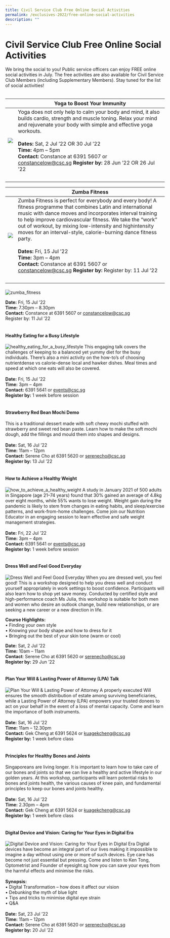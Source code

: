 ```yaml
---
title: Civil Service Club Free Online Social Activities
permalink: /exclusives-2022/free-online-social-activities
description: ""
---
```

# Civil Service Club Free Online Social Activities

We bring the social to you! Public service officers can enjoy FREE online social activities in July. The free activities are also available for Civil Service Club Members (including Supplementary Members). Stay tuned for the list of social activities!
<br>
<br>


|  | Yoga to Boost Your Immunity|
| -------- | -------- |
|![](/images/Yoga.png)| Yoga does not only help to calm your body and mind, it also builds cardio, strength and muscle toning. Relax your mind and rejuvenate your body with simple and effective yoga workouts. <br><br> **Dates:** Sat, 2 Jul ’22 OR 30 Jul ’22<br>**Time:** 4pm – 5pm<br>**Contact:** Constance at 6391 5607 or <a href="mailto:constancelow@csc.sg">constancelow@csc.sg</a> **Register by:** 28 Jun ’22 OR 26 Jul ’22
<br>|

|  | Zumba Fitness|
| -------- | -------- |
| ![](/images/CSC_Social_Zumba.png)| Zumba Fitness is perfect for everybody and every body! A fitness programme that combines Latin and international music with dance moves and incorporates interval training to help improve cardiovascular fitness. We take the “work” out of workout, by mixing low-intensity and highintensity moves for an interval-style, calorie-burning dance fitness party. <br><br> **Dates:** Fri, 15 Jul ’22<br>**Time:** 3pm – 4pm<br>**Contact:** Constance at 6391 5607 or <a href="mailto:constancelow@csc.sg">constancelow@csc.sg</a> **Register by:** Register by: 11 Jul ’22
<br>|


#### 
![zumba_fitness](/images/Zumba.jpg)



**Date:** Fri, 15 Jul ’22
<br>**Time:** 7.30pm – 8.30pm
<br>**Contact:** Constance at 6391 5607 or <a href="mailto:constancelow@csc.sg">constancelow@csc.sg</a>
<br>Register by: 11 Jul ’22
<br>
<br>
#### Healthy Eating for a Busy Lifestyle
![healthy_eating_for_a_busy_lifestyle](/images/Meal%20wLaptop.jpg)
This engaging talk covers the
challenges of keeping to a
balanced yet yummy diet for
the busy individuals. There’s
also a mini activity on the
how-to’s of choosing nutrientdense vs calorie-dense local and hawker dishes.
Meal times and speed at which one eats will also
be covered.
<br>
<br>
**Date:** Fri, 15 Jul ’22
<br>**Time:** 3pm – 4pm
<br>**Contact:** 6391 5641 or <a href="mailto:events@csc.sg">events@csc.sg</a>
<br>**Register by:** 1 week before session
<br>
<br>
#### Strawberry Red Bean Mochi Demo

This  is  a  traditional  dessert  made 
with soft chewy mochi stuffed with 
strawberry and sweet red bean paste. 
Learn  how  to  make  the  soft  mochi 
dough, add the fillings and mould them 
into shapes and designs. 
<br>
<br>**Date:** Sat, 16 Jul ’22<br>
**Time:** 11am – 12pm<br>
**Contact:** Serene Cho at 6391 5620 or <a href="serenecho@csc.sg">serenecho@csc.sg</a> <br>
**Register by:** 13 Jul ’22
<br>
<br>
#### How to Achieve a Healthy Weight
![how_to_achieve_a_healthy_weight](/images/Weights.jpg)
A study in January 2021 of 500 adults in Singapore (age 21–74 years) found 
that 30% gained an average of 4.8kg over eight months, while 55% wants 
to  lose  weight.  Weight  gain  during  the  pandemic  is  likely  to  stem  from 
changes in eating habits, and sleep/exercise patterns, and work-from-home 
challenges.  Come  join  our  Nutrition  Educator  in  an  engaging  session  to 
learn effective and safe weight management strategies.<br><br>
**Date:** Fri, 22 Jul ’22<br>
**Time:** 3pm – 4pm<br>
**Contact:**  6391 5641 or <a href="mailto:events@csc.sg">events@csc.sg</a><br>
**Register by:** 1 week before session
<br><br>
#### Dress Well and Feel Good Everyday
![Dress Well and Feel Good Everyday](/images/BodyShape.jpg)
When you are dressed well, you feel good! This is a workshop designed to help you dress well and conduct yourself 
appropriately  in  work  settings  to  boost  confidence.  Participants  will  also  learn  how  to  shop  yet  save  money. 
Conducted by certified style and high-performance coach Ms Julia, this workshop is suitable for both men and 
women who desire an outlook change, build new relationships, or are seeking a new career or a new direction in life.

**Course Highlights:**<br>
• Finding your own style
<br>• Knowing your body shape and how to dress for it<br>
• Bringing out the best of your skin tone (warm or cool)<br>

**Date:** Sat, 2 Jul ’22<br>
**Time:** 10am – 11am<br>
**Contact**: Serene Cho at 6391 5620 or <a href="serenecho@csc.sg">serenecho@csc.sg</a> <br>
**Register by:** 29 Jun ’22
<br> <br>
#### Plan Your Will & Lasting Power of Attorney (LPA) Talk
![Plan Your Will & Lasting Power of Attorney](/images/Last%20Will.jpg)
A  properly  executed  Will  ensures  the  smooth 
distribution of estate among surviving beneficiaries, 
while a Lasting Power of Attorney (LPA) empowers 
your  trusted  donees  to  act  on  your  behalf  in  the 
event of a loss of mental capacity. Come and learn 
the importance of both instruments.
<br><br>
**Date:** Sat, 16 Jul ’22<br>
**Time:** 11am – 12.30pm<br>
**Contact:** Gek Cheng at 6391 5624 or 
<a href="kuagekcheng@csc.sg">kuagekcheng@csc.sg</a> <br>
**Register by:** 1 week before class
<br><br>
#### Principles for Healthy Bones  and Joints

Singaporeans  are  living  longer. 
It  is  important  to  learn  how 
to  take  care  of  our  bones  and 
joints  so  that  we  can  live  a 
healthy  and  active  lifestyle 
in  our  golden  years.  At  this 
workshop,  participants  will  learn  potential  risks 
to bones and joints health, the various causes of 
knee pain, and fundamental principles to keep our 
bones and joints healthy.
<br> <Br>
**Date:** Sat, 16 Jul ’22<Br>
**Time:** 2.30pm – 4pm<Br>
**Contact:** Gek Cheng at 6391 5624 or <a href="kuagekcheng@csc.sg">kuagekcheng@csc.sg</a><br>
**Register by:** 1 week before class
<br><br>
#### Digital Device and Vision: Caring for Your Eyes in Digital Era 
![Digital Device and Vision: Caring for Your Eyes in Digital Era](/images/Tired.jpg)
Digital devices have become an integral part of our lives making it impossible to imagine a day without using one or 
more of such devices. Eye care has become not just essential but pressing. Come and listen to Ken Tong, Optometrist 
and Founder of eyesight.sg how you can save your eyes from the harmful effects and minimise the risks. <br><br>
**Synopsis:**<br>
• Digital Transformation – how does it affect our vision<br>
• Debunking the myth of blue light<br>
• Tips and tricks to minimise digital eye strain<br>
• Q&A<br><br>
**Date:** Sat, 23 Jul ’22<br>
**Time:** 11am – 12pm<br>
**Contact:** Serene Cho at 6391 5620 or <a href="serenecho@csc.sg">serenecho@csc.sg</a> <br>
**Register by:** 20 Jul ’22